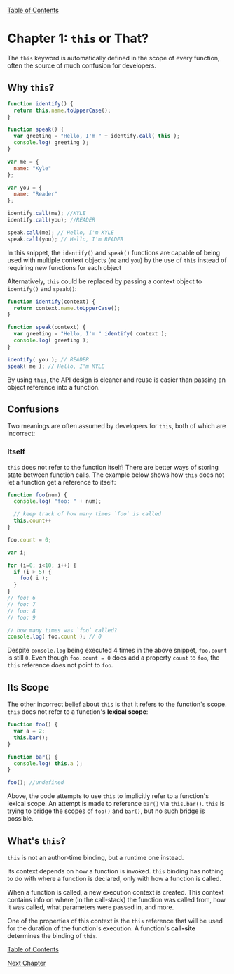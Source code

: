 [Table of Contents](_toc.md)

# Chapter 1: `this` or That? #
The `this` keyword is automatically defined in the scope of
every function, often the source of much confusion for developers.

## Why `this`? ##

```js
function identify() {
  return this.name.toUpperCase();
}

function speak() {
  var greeting = "Hello, I'm " + identify.call( this );
  console.log( greeting );
}

var me = {
  name: "Kyle"
};

var you = {
  name: "Reader"
};

identify.call(me); //KYLE
identify.call(you); //READER

speak.call(me); // Hello, I'm KYLE
speak.call(you); // Hello, I'm READER
```
In this snippet, the `identify()` and `speak()` functions are capable of being
used with multiple context objects (`me` and `you`) by the use of `this`
instead of requiring new functions for each object

Alternatively, `this` could be replaced by passing a context object to
`identify()` and `speak()`:

```js
function identify(context) {
  return context.name.toUpperCase();
}

function speak(context) {
  var greeting = "Hello, I'm " identify( context );
  console.log( greeting );
}

identify( you ); // READER
speak( me ); // Hello, I'm KYLE
```

By using `this`, the API design is cleaner and reuse is easier than passing
an object reference into a function.

## Confusions ##
Two meanings are often assumed by developers for `this`, both of which are
incorrect:

### Itself ###
`this` does not refer to the function itself! There are better ways of storing
state between function calls.  The example below shows how `this` does not let
a function get a reference to itself:

```js
function foo(num) {
  console.log( "foo: " + num);

  // keep track of how many times `foo` is called
  this.count++
}

foo.count = 0;

var i;

for (i=0; i<10; i++) {
  if (i > 5) {
    foo( i );
  }
}
// foo: 6
// foo: 7
// foo: 8
// foo: 9

// how many times was `foo` called?
console.log( foo.count ); // 0
```

Despite `console.log` being executed 4 times in the above snippet, `foo.count`
is still `0`.  Even though `foo.count = 0` does add a property `count` to
`foo`, the `this` reference does not point to `foo`.

## Its Scope ##
The other incorrect belief about `this` is that it refers to the function's
scope.  `this` does not refer to a function's **lexical scope**:

```js
function foo() {
  var a = 2;
  this.bar();
}

function bar() {
  console.log( this.a );
}

foo(); //undefined
```

Above, the code attempts to use `this` to implicitly refer to a function's
lexical scope.  An attempt is made to reference `bar()` via `this.bar()`.
`this` is trying to bridge the scopes of `foo()` and `bar()`, but no such
bridge is possible.

## What's `this`? ##
`this` is not an author-time binding, but a runtime one instead.  

Its context depends on how a function is invoked.  `this` binding has nothing 
to do with where a function is declared, only with how a function is called.

When a function is called, a new execution context is created.  This context
contains info on where (in the call-stack) the function was called from,
how it was called, what parameters were passed in, and more.  

One of the properties of this context is the `this` reference that will be 
used for the duration of the function's execution.  A function's **call-site**
determines the binding of `this`.

[Table of Contents](_toc.md)

[Next Chapter](ch2.md)
